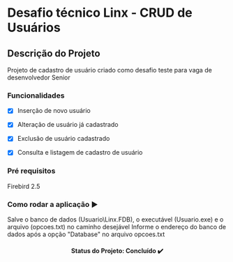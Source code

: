 <h1>Desafio técnico Linx - CRUD de Usuários</h1>

## Descrição do Projeto
<p align="left">Projeto de cadastro de usuário criado como desafio teste para vaga de desenvolvedor Senior</p>

### Funcionalidades

- [x] Inserção de novo usuário
- [x] Alteração de usuário já cadastrado
- [x] Exclusão de usuário cadastrado
- [x]  Consulta e listagem de cadastro de usuário


### Pré requisitos

Firebird 2.5

### Como rodar a aplicação ▶️

Salve o banco de dados (Usuario\Linx.FDB), o executável (Usuario.exe) e o arquivo (opcoes.txt) no caminho desejável
Informe o endereço do banco de dados após a opção "Database" no arquivo opcoes.txt

<h4 align="center">
Status do Projeto: Concluído ✔️
</h4>
